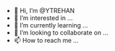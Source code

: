 - 👋 Hi, I’m @YTREHAN
- 👀 I’m interested in ...
- 🌱 I’m currently learning ...
- 💞️ I’m looking to collaborate on ...
- 📫 How to reach me ...

<!---
YTREHAN/YTREHAN is a ✨ special ✨ repository because its `README.md` (this file) appears on your GitHub profile.
You can click the Preview link to take a look at your changes.
--->

